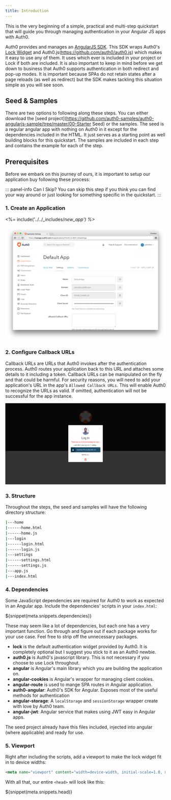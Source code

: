 ```yaml
---
title: Introduction
---
```


This is the very beginning of a simple, practical and multi-step quickstart that will guide you through managing authentication in your Angular JS apps with Auth0.

Auth0 provides and manages an [AngularJS SDK](https://github.com/auth0/auth0-angular). This SDK wraps Auth0's [Lock Widget](https://github.com/auth0/lock) and Auth0.js(https://github.com/auth0/auth0.js) which makes it easy to use any of them. It uses which ever is included in your project or Lock if both are included. It is also important to keep in mind before we get down to business that Auth0 supports authentication in both redirect and pop-up modes. It is important because SPAs do not retain states after a page reloads (as well as redirect) but the SDK makes tackling this situation simple as you will see soon.

## Seed & Samples

There are two options to following along these steps. You can either download the [seed project](https://github.com/auth0-samples/auth0-angularjs-sample/tree/master/00-Starter Seed) or the samples. The seed is a regular angular app with nothing on Auth0 in it except for the dependencies included in the HTML. It just serves as a starting point as well building blocks for this quickstart. The samples are included in each step and contains the example for each of the step.

## Prerequisites
Before we embark on this journey of ours, it is important to setup our application buy following these process:

::: panel-info Can I Skip?
You can skip this step if you think you can find your way around or just looking for something specific in the quickstart.
:::

### 1. Create an Application

<%= include('../../_includes/_new_app') %>_

![App Dashboard](/media/articles/angularjs/app_dashboard.png)

### 2. Configure Callback URLs
Callback URLs are URLs that Auth0 invokes after the authentication process. Auth0 routes your application back to this URL and attaches some details to it including a token. Callback URLs can be manipulated on the fly and that could be harmful. For security reasons, you will need to add your application's URL in the app's `Allowed Callback URLs`. This will enable Auth0 to recognize the URLs as valid. If omitted, authentication will not be successful for the app instance.

![Callback error](/media/articles/angularjs/callback_error2.png)

### 3. Structure
Throughout the steps, the seed and samples will have the following directory structure:
```bash
|---home
|------home.html
|------home.js
|---login
|------login.html
|------login.js
|---settings
|------settings.html
|------settings.js
|---app.js
|---index.html
```

### 4. Dependencies
Some JavaScript dependencies are required for Auth0 to work as expected in an Angular app. Include the dependencies' scripts in your `index.html`:

${snippet(meta.snippets.dependencies)}

These may seem like a lot of dependencies, but each one has a very important function. Go through and figure out if each package works for your use case. Feel free to strip off the unnecessary packages.

 - **lock** is the default authentication widget provided by Auth0. It is completely optional but I suggest you stick to it as an Auth0 newbie.
 - **auth0.js** is Auth0's javascript library. This is not necessary if you choose to use Lock throughout.
 - **angular** is Angular's main library which you are building the application on.
 - **angular-cookies** is Angular's wrapper for managing client cookies.
 - **angular-route** is used to mange SPA routes in Angular application.
 - **auth0-angular**: Auth0's SDK for Angular. Exposes most of the useful methods for authentication
 - **angular-storage**: A `localStorage` and `sessionStorage` wrapper create with love by Auth0 team.
 - **angular-jwt**: Angular service that makes using JWT easy in Angular apps.

The seed project already have this files included, injected into angular (where applicable) and ready for use.

### 5. Viewport
Right after including the scripts, add a viewport to make the lock widget fit in to device widths:

```html
<meta name="viewport" content="width=device-width, initial-scale=1.0, maximum-scale=1.0, user-scalable=no" />
```

With all that, our entire `<head>` will look like this:

${snippet(meta.snippets.head)}

